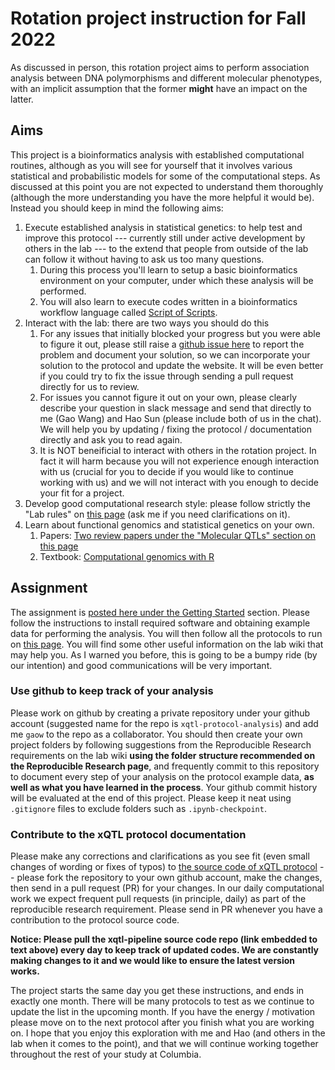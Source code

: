 # Rotation project instruction for Fall 2022

As discussed in person, this rotation project aims to perform association analysis between DNA polymorphisms and different molecular phenotypes, with an implicit assumption that the former **might** have an impact on the latter.

## Aims

This project is a bioinformatics analysis with established computational routines, although as you will see for yourself that it involves various statistical and probabilistic models for some of the computational steps. 
As discussed at this point you are not expected to understand them thoroughly (although the more understanding you have the more helpful it would be). 
Instead you should keep in mind the following aims: 

1. Execute established analysis in statistical genetics: to help test and improve this protocol --- currently still under active development by others in the lab --- to the extend that people from outside of the lab can follow it without having to ask us too many questions. 
    1. During this process you'll learn to setup a basic bioinformatics environment on your computer, under which these analysis will be performed.
    2. You will also learn to execute codes written in a bioinformatics workflow language called [Script of Scripts](https://wanggroup.org/orientation/sos_meta_script.html).
2. Interact with the lab: there are two ways you should do this
    1. For any issues that initially blocked your progress but you were able to figure it out, please still raise a [github issue here](https://github.com/cumc/xqtl-pipeline/issues) to report the problem and document your solution, so we can incorporate your solution to the protocol and update the website. It will be even better if you could try to fix the issue through sending a pull request directly for us to review. 
    2. For issues you cannot figure it out on your own, please clearly describe your question in slack message and send that directly to me (Gao Wang) and Hao Sun (please include both of us in the chat). We will help you by updating / fixing the protocol / documentation directly and ask you to read again. 
    3. It is NOT beneificial to interact with others in the rotation project. In fact it will harm because you will not experience enough interaction with us (crucial for you to decide if you would like to continue working with us) and we will not interact with you enough to decide your fit for a project.
3. Develop good computational research style: please follow strictly the "Lab rules" on [this page](https://wanggroup.org/orientation/index.html) (ask me if you need clarifications on it).
4. Learn about functional genomics and statistical genetics on your own. 
    1. Papers: [Two review papers under the "Molecular QTLs" section on this page](https://wanggroup.org/learning_center/statgen-papers#molecular-qtls)
    2. Textbook: [Computational genomics with R](https://compgenomr.github.io/book/)

## Assignment

The assignment is [posted here under the Getting Started](https://cumc.github.io/xqtl-pipeline/README.html#getting-started) section. Please follow the instructions to install required software and obtaining example data for performing the analysis. You will then follow all the protocols to run on [this page](https://github.com/cumc/xqtl-pipeline/blob/main/code/xqtl_protocol_demo.ipynb). You will find some other useful information on the lab wiki that may help you. As I warned you before, this is going to be a bumpy ride (by our intention) and good communications will be very important.

### Use github to keep track of your analysis

Please work on github by creating a private repository under your github account (suggested name for the repo is `xqtl-protocol-analysis`) and add me `gaow` to the repo as a collaborator. You should then create your own project folders by following suggestions from the Reproducible Research requirements on the lab wiki **using the folder structure recommended on the Reproducible Research page**, and frequently commit to this repository to document every step of your analysis on the protocol example data, **as well as what you have learned in the process**. Your github commit history will be evaluated at the end of this project. Please keep it neat using `.gitignore` files to exclude folders such as `.ipynb-checkpoint`.

### Contribute to the xQTL protocol documentation

Please make any corrections and clarifications as you see fit (even small changes of wording or fixes of typos) to [the source code of xQTL protocol](https://github.com/cumc/xqtl-pipeline) -- please fork the repository to your own github account, make the changes, then send in a pull request (PR) for your changes. In our daily computational work we expect frequent pull requests (in principle, daily) as part of the reproducible research requirement. Please send in PR whenever you have a contribution to the protocol source code. 

**Notice: Please pull the xqtl-pipeline source code repo (link embedded to text above) every day to keep track of updated codes. We are constantly making changes to it and we would like to ensure the latest version works.**

The project starts the same day you get these instructions, and ends in exactly one month. There will be many protocols to test as we continue to update the list in the upcoming month. If you have the energy / motivation please move on to the next protocol after you finish what you are working on.
I hope that you enjoy this exploration with me and Hao (and others in the lab when it comes to the point), and that we will continue working together throughout the rest of your study at Columbia.

